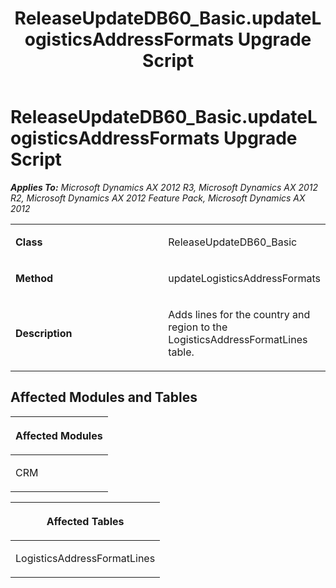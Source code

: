 ﻿---
title: ReleaseUpdateDB60_Basic.updateLogisticsAddressFormats Upgrade Script
TOCTitle: ReleaseUpdateDB60_Basic.updateLogisticsAddressFormats Upgrade Script
ms:assetid: fde8bbc1-6d95-4d19-6f32-dee1cab484f2
ms:mtpsurl: https://msdn.microsoft.com/en-us/library/JJ720180(v=AX.60)
ms:contentKeyID: 49712485
ms.date: 05/18/2015
mtps_version: v=AX.60
---

# ReleaseUpdateDB60\_Basic.updateLogisticsAddressFormats Upgrade Script 


_**Applies To:** Microsoft Dynamics AX 2012 R3, Microsoft Dynamics AX 2012 R2, Microsoft Dynamics AX 2012 Feature Pack, Microsoft Dynamics AX 2012_

<table>
<colgroup>
<col style="width: 50%" />
<col style="width: 50%" />
</colgroup>
<tbody>
<tr class="odd">
<td><p><strong>Class</strong></p></td>
<td><p>ReleaseUpdateDB60_Basic</p></td>
</tr>
<tr class="even">
<td><p><strong>Method</strong></p></td>
<td><p>updateLogisticsAddressFormats</p></td>
</tr>
<tr class="odd">
<td><p><strong>Description</strong></p></td>
<td><p>Adds lines for the country and region to the LogisticsAddressFormatLines table.</p></td>
</tr>
</tbody>
</table>


## Affected Modules and Tables

<table>
<colgroup>
<col style="width: 100%" />
</colgroup>
<thead>
<tr class="header">
<th><p>Affected Modules</p></th>
</tr>
</thead>
<tbody>
<tr class="odd">
<td><p>CRM</p></td>
</tr>
</tbody>
</table>


<table>
<colgroup>
<col style="width: 100%" />
</colgroup>
<thead>
<tr class="header">
<th><p>Affected Tables</p></th>
</tr>
</thead>
<tbody>
<tr class="odd">
<td><p>LogisticsAddressFormatLines</p></td>
</tr>
</tbody>
</table>

  



